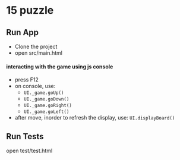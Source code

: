 # 15 puzzle

## Run App
- Clone the project
- open src/main.html

#### interacting with the game using js console
- press F12
- on console, use:
	- `UI._game.goUp()`
	- `UI._game.goDown()`
	- `UI._game.goRight()`
	- `UI._game.goLeft()`
- after move, inorder to refresh the display, use:
`UI.displayBoard()`

## Run Tests
open test/test.html
